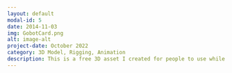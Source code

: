 ```yaml
---
layout: default
modal-id: 5
date: 2014-11-03
img: GobotCard.png
alt: image-alt
project-date: October 2022
category: 3D Model, Rigging, Animation
description: This is a free 3D asset I created for people to use while Prototyping in the Godot game engine. It comes with multiple color palettes, is fully rigged, and has several animations. https://captainripley.itch.io/godot-3d-robot-character
---
```

